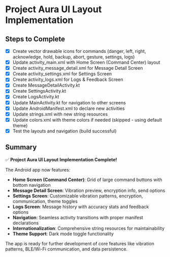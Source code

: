 # Project Aura UI Layout Implementation

## Steps to Complete

- [x] Create vector drawable icons for commands (danger, left, right, acknowledge, hold, backup, abort, gesture, settings, logs)
- [x] Update activity_main.xml with Home Screen (Command Center) layout
- [x] Create activity_message_detail.xml for Message Detail Screen
- [x] Create activity_settings.xml for Settings Screen
- [x] Create activity_logs.xml for Logs & Feedback Screen
- [x] Create MessageDetailActivity.kt
- [x] Create SettingsActivity.kt
- [x] Create LogsActivity.kt
- [x] Update MainActivity.kt for navigation to other screens
- [x] Update AndroidManifest.xml to declare new activities
- [x] Update strings.xml with new string resources
- [x] Update colors.xml with theme colors if needed (skipped - using default theme)
- [x] Test the layouts and navigation (build successful)

## Summary

✅ **Project Aura UI Layout Implementation Complete!**

The Android app now features:
- **Home Screen (Command Center)**: Grid of large command buttons with bottom navigation
- **Message Detail Screen**: Vibration preview, encryption info, send options
- **Settings Screen**: Customizable vibration patterns, encryption, communication, theme toggles
- **Logs Screen**: Message history with accuracy stats and feedback options
- **Navigation**: Seamless activity transitions with proper manifest declarations
- **Internationalization**: Comprehensive string resources for maintainability
- **Theme Support**: Dark mode toggle functionality

The app is ready for further development of core features like vibration patterns, BLE/Wi-Fi communication, and data persistence.
